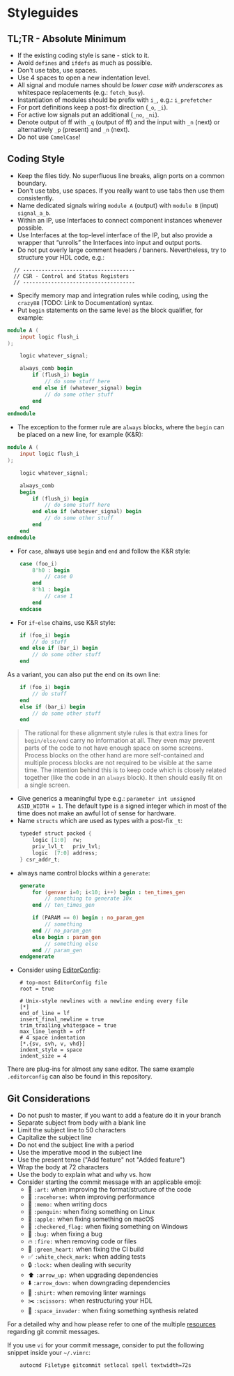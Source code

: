 # Styleguides

## TL;TR - Absolute Minimum

- If the existing coding style is sane - stick to it.
- Avoid `defines` and `ifdefs` as much as possible.
- Don't use tabs, use spaces.
- Use 4 spaces to open a new indentation level.
- All signal and module names should be *lower case with underscores* as whitespace replacements (e.g.: `fetch_busy`).
- Instantiation of modules should be prefix with `i_`, e.g.: `i_prefetcher`
- For port definitions keep a post-fix direction (`_o`, `_i`).
- For active low signals put an additional (`_no`, `_ni`).
- Denote output of ff with `_q` (output of ff) and the input with `_n` (next) or alternatively `_p` (present) and `_n` (next).
- Do not use `CamelCase`!

## Coding Style

- Keep the files tidy. No superfluous line breaks, align ports on a common boundary.
- Don't use tabs, use spaces. If you really want to use tabs then use them consistently.
- Name dedicated signals wiring `module A` (output) with `module B` (input) `signal_a_b`.
- Within an IP, use Interfaces to connect component instances whenever possible.
- Use Interfaces at the top-level interface of the IP, but also provide a wrapper that “unrolls” the Interfaces into input and output ports.
- Do not put overly large comment headers / banners. Nevertheless, try to structure your HDL code, e.g.:
```
  // ------------------------------------
  // CSR - Control and Status Registers
  // ------------------------------------
```
- Specify memory map and integration rules while coding, using the `crazy88` (TODO: Link to Documentation) syntax.
- Put `begin` statements on the same level as the block qualifier, for example:
```verilog
module A (
    input logic flush_i
);

    logic whatever_signal;

    always_comb begin
        if (flush_i) begin
            // do some stuff here
        end else if (whatever_signal) begin
            // do some other stuff
        end
    end
endmodule
```
- The exception to the former rule are `always` blocks, where the `begin` can be placed on a new line, for example (K&R):
```verilog
module A (
    input logic flush_i
);

    logic whatever_signal;

    always_comb
    begin
        if (flush_i) begin
            // do some stuff here
        end else if (whatever_signal) begin
            // do some other stuff
        end
    end
endmodule
```
- For `case`, always use `begin` and `end` and follow the K&R style:
```verilog
    case (foo_i)
        8'h0 : begin
            // case 0
        end
        8'h1 : begin
            // case 1
        end
    endcase
```
- For `if`-`else` chains, use K&R style:
```verilog
    if (foo_i) begin
        // do stuff
    end else if (bar_i) begin
        // do some other stuff
    end
```
As a variant, you can also put the end on its own line:
```verilog
    if (foo_i) begin
        // do stuff
    end
    else if (bar_i) begin
        // do some other stuff
    end
```
> The rational for these alignment style rules is that extra lines for `begin/else/end` carry no information at all. They even may prevent parts of the code to not have enough space on some screens. Process blocks on the other hand are more self-contained and multiple process blocks are not required to be visible at the same time.
> The intention behind this is to keep code which is closely related together (like the code in an `always` block). It then should easily fit on a single screen.
- Give generics a meaningful type e.g.: `parameter int unsigned ASID_WIDTH = 1`. The default type is a signed integer which in most of the time does not make an awful lot of sense for hardware.
-  Name `structs` which are used as types with a post-fix `_t`:
```verilog
    typedef struct packed {
        logic [1:0]  rw;
        priv_lvl_t   priv_lvl;
        logic  [7:0] address;
    } csr_addr_t;
```
- always name control blocks within a `generate`:
```verilog
    generate
        for (genvar i=0; i<10; i++) begin : ten_times_gen
            // something to generate 10x
        end // ten_times_gen

        if (PARAM == 0) begin : no_param_gen
            // something
        end // no_param_gen
        else begin : param_gen
            // something else
        end // param_gen
    endgenerate
```
- Consider using [EditorConfig](http://editorconfig.org/):

```
    # top-most EditorConfig file
    root = true

    # Unix-style newlines with a newline ending every file
    [*]
    end_of_line = lf
    insert_final_newline = true
    trim_trailing_whitespace = true
    max_line_length = off
    # 4 space indentation
    [*.{sv, svh, v, vhd}]
    indent_style = space
    indent_size = 4
```
There are plug-ins for almost any sane editor. The same example `.editorconfig` can also be found in this repository.

## Git Considerations

- Do not push to master, if you want to add a feature do it in your branch
- Separate subject from body with a blank line
- Limit the subject line to 50 characters
- Capitalize the subject line
- Do not end the subject line with a period
- Use the imperative mood in the subject line
- Use the present tense ("Add feature" not "Added feature")
- Wrap the body at 72 characters
- Use the body to explain what and why vs. how
- Consider starting the commit message with an applicable emoji:
    * :art: `:art:` when improving the format/structure of the code
    * :racehorse: `:racehorse:` when improving performance
    * :memo: `:memo:` when writing docs
    * :penguin: `:penguin:` when fixing something on Linux
    * :apple: `:apple:` when fixing something on macOS
    * :checkered_flag: `:checkered_flag:` when fixing something on Windows
    * :bug: `:bug:` when fixing a bug
    * :fire: `:fire:` when removing code or files
    * :green_heart: `:green_heart:` when fixing the CI build
    * :white_check_mark: `:white_check_mark:` when adding tests
    * :lock: `:lock:` when dealing with security
    * :arrow_up: `:arrow_up:` when upgrading dependencies
    * :arrow_down: `:arrow_down:` when downgrading dependencies
    * :shirt: `:shirt:` when removing linter warnings
    * :scissors: `:scissors:` when restructuring your HDL
    * :space_invader: `:space_invader:` when fixing something synthesis related

For a detailed why and how please refer to one of the multiple [resources](https://chris.beams.io/posts/git-commit/) regarding git commit messages.

If you use `vi` for your commit message, consider to put the following snippet inside your `~/.vimrc`:
```
    autocmd Filetype gitcommit setlocal spell textwidth=72s
```
